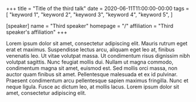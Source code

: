 +++
title = "Title of the third talk"
date = 2020-06-11T11:00:00-00:00
tags = [
    "keyword 1",
    "keyword 2",
    "keyword 3",
    "keyword 4",
    "keyword 5",
]

[speaker]
  name = "Third speaker"
  homepage = "/"
  affiliation = "Third speaker's affiliation"
+++

Lorem ipsum dolor sit amet, consectetur adipiscing elit. Mauris rutrum eget erat et maximus. Suspendisse lectus arcu, aliquam eget leo at, finibus venenatis leo. Ut vitae volutpat massa. Ut condimentum risus dignissim nibh volutpat sagittis. Nunc feugiat mollis dui. Nullam ut magna commodo, condimentum magna sit amet, euismod est. Sed mollis orci massa, non auctor quam finibus sit amet. Pellentesque malesuada et ex id pulvinar. Praesent condimentum arcu pellentesque sapien maximus fringilla. Nunc et neque ligula. Fusce ac dictum leo, at mollis lacus. Lorem ipsum dolor sit amet, consectetur adipiscing elit.
